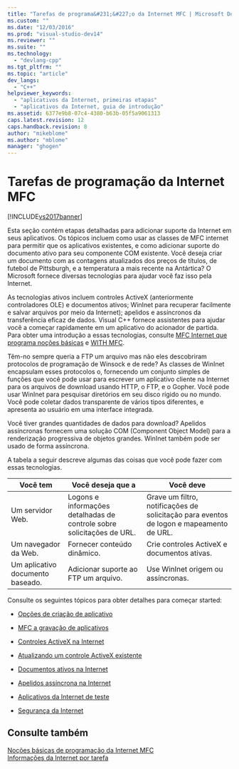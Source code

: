 ```yaml
---
title: "Tarefas de programa&#231;&#227;o da Internet MFC | Microsoft Docs"
ms.custom: ""
ms.date: "12/03/2016"
ms.prod: "visual-studio-dev14"
ms.reviewer: ""
ms.suite: ""
ms.technology: 
  - "devlang-cpp"
ms.tgt_pltfrm: ""
ms.topic: "article"
dev_langs: 
  - "C++"
helpviewer_keywords: 
  - "aplicativos da Internet, primeiras etapas"
  - "aplicativos da Internet, guia de introdução"
ms.assetid: 6377e9b8-07c4-4380-b63b-05f5a9061313
caps.latest.revision: 12
caps.handback.revision: 8
author: "mikeblome"
ms.author: "mblome"
manager: "ghogen"
---
```

# Tarefas de programa&#231;&#227;o da Internet MFC
[!INCLUDE[vs2017banner](../assembler/inline/includes/vs2017banner.md)]

Esta seção contém etapas detalhadas para adicionar suporte da Internet em seus aplicativos.  Os tópicos incluem como usar as classes de MFC internet para permitir que os aplicativos existentes, e como adicionar suporte do documento ativo para seu componente COM existente.  Você deseja criar um documento com as contagens atualizados dos preços de títulos, de futebol de Pittsburgh, e a temperatura a mais recente na Antártica?  O Microsoft fornece diversas tecnologias para ajudar você faz isso pela Internet.  
  
 As tecnologias ativos incluem controles ActiveX \(anteriormente controladores OLE\) e documentos ativos; WinInet para recuperar facilmente e salvar arquivos por meio da Internet\); apelidos e assíncronos da transferência eficaz de dados.  Visual C\+\+ fornece assistentes para ajudar você a começar rapidamente em um aplicativo do acionador de partida.  Para obter uma introdução a essas tecnologias, consulte [MFC Internet que programa noções básicas](../mfc/mfc-internet-programming-basics.md) e [WITH MFC](../mfc/mfc-com.md).  
  
 Têm\-no sempre queria a FTP um arquivo mas não eles descobriram protocolos de programação de Winsock e de rede?  As classes de WinInet encapsulam esses protocolos o, fornecendo um conjunto simples de funções que você pode usar para escrever um aplicativo cliente na Internet para os arquivos de download usando HTTP, o FTP, e o Gopher.  Você pode usar WinInet para pesquisar diretórios em seu disco rígido ou no mundo.  Você pode coletar dados transparente de vários tipos diferentes, e apresenta ao usuário em uma interface integrada.  
  
 Você tiver grandes quantidades de dados para download?  Apelidos assíncronas fornecem uma solução COM \(Component Object Model\) para a renderização progressiva de objetos grandes.  WinInet também pode ser usado de forma assíncrona.  
  
 A tabela a seguir descreve algumas das coisas que você pode fazer com essas tecnologias.  
  
|Você tem|Você deseja que a|Você deve|  
|--------------|-----------------------|---------------|  
|Um servidor Web.|Logons e informações detalhadas de controle sobre solicitações de URL.|Grave um filtro, notificações de solicitação para eventos de logon e mapeamento de URL.|  
|Um navegador da Web.|Fornecer conteúdo dinâmico.|Crie controles ActiveX e documentos ativas.|  
|Um aplicativo documento baseado.|Adicionar suporte ao FTP um arquivo.|Use WinInet origem ou assíncronas.|  
  
 Consulte os seguintes tópicos para obter detalhes para começar started:  
  
-   [Opções de criação de aplicativo](../mfc/application-design-choices.md)  
  
-   [MFC a gravação de aplicativos](../mfc/writing-mfc-applications.md)  
  
-   [Controles ActiveX na Internet](../mfc/activex-controls-on-the-internet.md)  
  
-   [Atualizando um controle ActiveX existente](../Topic/Upgrading%20an%20Existing%20ActiveX%20Control.md)  
  
-   [Documentos ativos na Internet](../Topic/Active%20Documents%20on%20the%20Internet.md)  
  
-   [Apelidos assíncrona na Internet](../mfc/asynchronous-monikers-on-the-internet.md)  
  
-   [Aplicativos da Internet de teste](../mfc/testing-internet-applications.md)  
  
-   [Segurança da Internet](../Topic/Internet%20Security%20\(C++\).md)  
  
## Consulte também  
 [Noções básicas de programação da Internet MFC](../mfc/mfc-internet-programming-basics.md)   
 [Informações da Internet por tarefa](../mfc/internet-information-by-task.md)